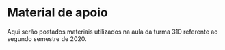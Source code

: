 # Material de apoio 
 Aqui serão postados materiais utilizados na aula da turma 310 referente ao segundo semestre de 2020.
